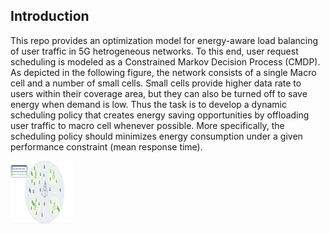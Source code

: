 ## Introduction

This repo provides an optimization model for energy-aware load balancing of 
user traffic in 5G hetrogeneous networks. To this end, user request scheduling 
is modeled as a Constrained Markov Decision Process (CMDP). As depicted in the
following figure, the network consists
of a single Macro cell and a number of small cells. Small cells provide higher
data rate to users within their coverage area, but they can also be turned off 
to save energy when demand is low. Thus the task is to develop a dynamic scheduling 
policy that creates energy saving opportunities by offloading user traffic to macro 
cell whenever possible. More specifically, the scheduling policy should minimizes 
energy consumption under a given performance constraint (mean response time).

<img src="hetnet-model.png" alt="perHr" style="width: 100px; height: 100px" />

